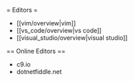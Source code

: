 = Editors =
  * [[vim/overview|vim]]
  * [[vs_code/overview|vs code]]
  * [[visual_studio/overview|visual studio]]


== Online Editors ==
* c9.io
* dotnetfiddle.net
